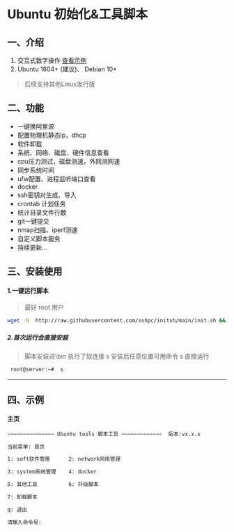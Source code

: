 # Ubuntu 初始化&工具脚本

## 一、介绍

1. 交互式数字操作 [查看示例](#2首次运行会直接安装)
2. Ubuntu 1804+ (建议)、 Debian 10+ 

> 后续支持其他Linux发行版

## 二、功能

* 一键换阿里源
* 配置物理机静态ip，dhcp
* 软件卸载
* 系统、网络、磁盘、硬件信息查看
* cpu压力测试，磁盘测速，外网测网速
* 同步系统时间
* ufw配置、进程监听端口查看
* docker
* ssh密钥对生成、导入
* crontab 计划任务
* 统计目录文件行数
* git一键提交
* nmap扫描、iperf测速
* 自定义脚本服务
* 持续更新...

## 三、安装使用

#### 1.一键运行脚本

> 最好 root 用户

```sh
wget -N  http://raw.githubusercontent.com/sshpc/initsh/main/init.sh && chmod +x init.sh && sudo ./init.sh
```

##### 2.首次运行会直接安装

> 脚本安装进\bin 执行了软连接 s
> 安装后任意位置可用命令 s 直接运行

```sh
 root@server:~#  s
```

---

## 四、示例

#### 主页

```sh
>~~~~~~~~~~~~~~ Ubuntu tools 脚本工具 ~~~~~~~~~~~~<  版本:vx.x.x

当前菜单: 首页 

1: soft软件管理      2: network网络管理

3: system系统管理    4: docker

5: 其他工具          6: 升级脚本

7: 卸载脚本

q: 退出  

请输入命令号: 
```

